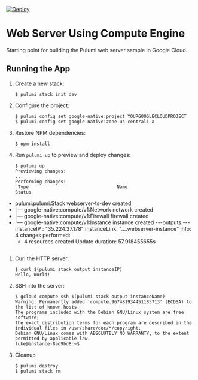 [![Deploy](https://get.pulumi.com/new/button.svg)](https://app.pulumi.com/new)

# Web Server Using Compute Engine

Starting point for building the Pulumi web server sample in Google Cloud.

## Running the App

1.  Create a new stack:

    ```
    $ pulumi stack init dev
    ```

1.  Configure the project:

    ```
    $ pulumi config set google-native:project YOURGOOGLECLOUDPROJECT
    $ pulumi config set google-native:zone us-central1-a
    ```

1.  Restore NPM dependencies:

    ```
    $ npm install
    ```

1.  Run `pulumi up` to preview and deploy changes:

    ``` 
    $ pulumi up
    Previewing changes:
    ...
    Performing changes:
     Type                                 Name                                       Status      
+   pulumi:pulumi:Stack                   webserver-ts-dev                           created
+   ├─ google-native:compute/v1:Network   network                                    created
+   ├─ google-native:compute/v1:Firewall  firewall                                   created
+   └─ google-native:compute/v1:Instance  instance                                   created
    ---outputs:---
    instanceIP  : "35.224.37.178"
    instanceLink: "....webserver-instance"
    info: 4 changes performed:
    + 4 resources created
      Update duration: 57.918455655s
      ```

1.  Curl the HTTP server:

    ```
    $ curl $(pulumi stack output instanceIP)
    Hello, World!
    ```

1.  SSH into the server:

    ```
    $ gcloud compute ssh $(pulumi stack output instanceName)
    Warning: Permanently added 'compute.967481934451185713' (ECDSA) to the list of known hosts.
    The programs included with the Debian GNU/Linux system are free software;
    the exact distribution terms for each program are described in the
    individual files in /usr/share/doc/*/copyright.
    Debian GNU/Linux comes with ABSOLUTELY NO WARRANTY, to the extent
    permitted by applicable law.
    luke@instance-8ad9bd8:~$
    ```

1. Cleanup

    ```
    $ pulumi destroy
    $ pulumi stack rm
    ```
